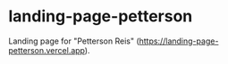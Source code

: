 # landing-page-petterson
Landing page for "Petterson Reis" (https://landing-page-petterson.vercel.app).
